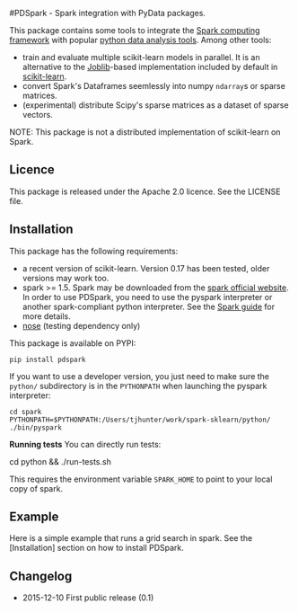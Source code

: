 #PDSpark - Spark integration with PyData packages.

This package contains some tools to integrate the [Spark computing framework](http://spark.apache.org/) with popular [python data analysis tools](http://pydata.org/). Among other tools:
 - train and evaluate multiple scikit-learn models in parallel. It is an alternative to the [Joblib](https://pythonhosted.org/joblib/parallel.html)-based implementation included by default in [scikit-learn](http://scikit-learn.org/stable/).
 - convert Spark's Dataframes seemlessly into numpy `ndarray`s or sparse matrices.
 - (experimental) distribute Scipy's sparse matrices as a dataset of sparse vectors.

  NOTE: This package is not a distributed implementation of scikit-learn on Spark.

## Licence

This package is released under the Apache 2.0 licence. See the LICENSE file.

## Installation

This package has the following requirements:
 - a recent version of scikit-learn. Version 0.17 has been tested, older versions may work too.
 - spark >= 1.5. Spark may be downloaded from the [spark official website](http://spark.apache.org/). In order to use PDSpark, you need to use the pyspark interpreter or another spark-compliant python interpreter. See the [Spark guide](https://spark.apache.org/docs/1.5.2/programming-guide.html#overview) for more details.
 - [nose](https://nose.readthedocs.org) (testing dependency only)

This package is available on PYPI:

	pip install pdspark

If you want to use a developer version, you just need to make sure the `python/` subdirectory is in the `PYTHONPATH` when launching the pyspark interpreter:

	cd spark
	PYTHONPATH=$PYTHONPATH:/Users/tjhunter/work/spark-sklearn/python/ ./bin/pyspark

__Running tests__ You can directly run tests:

  cd python && ./run-tests.sh

This requires the environment variable `SPARK_HOME` to point to your local copy of spark.

## Example

Here is a simple example that runs a grid search in spark. See the [Installation] section on how to install PDSpark.


## Changelog

- 2015-12-10 First public release (0.1)

